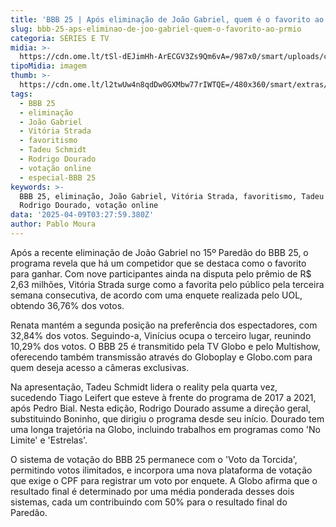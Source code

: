 ```yaml
---
title: 'BBB 25 | Após eliminação de João Gabriel, quem é o favorito ao prêmio?'
slug: bbb-25-aps-eliminao-de-joo-gabriel-quem-o-favorito-ao-prmio
categoria: SÉRIES E TV
midia: >-
  https://cdn.ome.lt/tSl-dEJimHh-ArECGV3Zs9Qm6vA=/987x0/smart/uploads/conteudo/fotos/bbb25-favorito.jpg
tipoMidia: imagem
thumb: >-
  https://cdn.ome.lt/l2twUw4n8qdDw0GXMbw77rIWTQE=/480x360/smart/extras/conteudos/bbb25-favorito-peq.jpg
tags:
  - BBB 25
  - eliminação
  - João Gabriel
  - Vitória Strada
  - favoritismo
  - Tadeu Schmidt
  - Rodrigo Dourado
  - votação online
  - especial-BBB 25
keywords: >-
  BBB 25, eliminação, João Gabriel, Vitória Strada, favoritismo, Tadeu Schmidt,
  Rodrigo Dourado, votação online
data: '2025-04-09T03:27:59.380Z'
author: Pablo Moura
---
```


Após a recente eliminação de João Gabriel no 15º Paredão do BBB 25, o programa revela que há um competidor que se destaca como o favorito para ganhar. Com nove participantes ainda na disputa pelo prêmio de R$ 2,63 milhões, Vitória Strada surge como a favorita pelo público pela terceira semana consecutiva, de acordo com uma enquete realizada pelo UOL, obtendo 36,76% dos votos.

Renata mantém a segunda posição na preferência dos espectadores, com 32,84% dos votos. Seguindo-a, Vinícius ocupa o terceiro lugar, reunindo 10,29% dos votos. O BBB 25 é transmitido pela TV Globo e pelo Multishow, oferecendo também transmissão através do Globoplay e Globo.com para quem deseja acesso a câmeras exclusivas.

Na apresentação, Tadeu Schmidt lidera o reality pela quarta vez, sucedendo Tiago Leifert que esteve à frente do programa de 2017 a 2021, após Pedro Bial. Nesta edição, Rodrigo Dourado assume a direção geral, substituindo Boninho, que dirigiu o programa desde seu início. Dourado tem uma longa trajetória na Globo, incluindo trabalhos em programas como 'No Limite' e 'Estrelas'.

O sistema de votação do BBB 25 permanece com o 'Voto da Torcida', permitindo votos ilimitados, e incorpora uma nova plataforma de votação que exige o CPF para registrar um voto por enquete. A Globo afirma que o resultado final é determinado por uma média ponderada desses dois sistemas, cada um contribuindo com 50% para o resultado final do Paredão.
